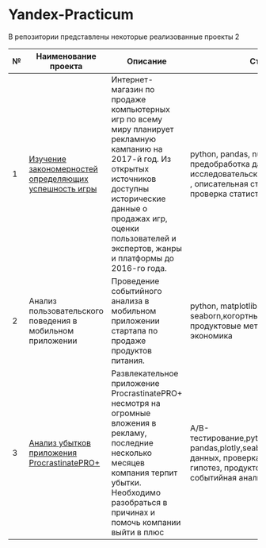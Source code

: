 # Yandex-Practicum

В репозитории представлены некоторые реализованные проекты 2


| № | Наименование проекта                                                                         | Описание                                                                                                                                                                                                                                           | Стек                                                                                                                                                      |
|---|----------------------------------------------------------------------------------------------|----------------------------------------------------------------------------------------------------------------------------------------------------------------------------------------------------------------------------------------------------|-----------------------------------------------------------------------------------------------------------------------------------------------------------|
| 1 | [Изучение закономерностей определяющих успешность игры](https://github.com/UtwoB/Yandex-Practicum/blob/a24f7afcbd6d0c59b590f7e14531e263309f0943/pref_project_1) | Интернет-магазин по продаже компьютерных игр по всему миру  планирует рекламную кампанию на 2017-й год.  Из открытых источников доступны исторические данные о продажах игр,  оценки пользователей и экспертов, жанры и платформы до 2016-го года. | python, pandas, numpy , matplotlib, предобработка данных , исследовательский анализ данных , описательная статистика, проверка статистических гипотез     |
| 2 | Анализ пользовательского поведения в мобильном приложении                                    | Проведение событийного анализа в мобильном приложении  стартапа по продаже продуктов питания.                                                                                                                                                      | python, matplotlib,pandas, seaborn,когортный анализ, продуктовые метрики, юнит-экономика                                                                  |
| 3 | [Анализ убытков приложения ProcrastinatePRO+](https://github.com/UtwoB/Yandex-Practicum/blob/aa44215a3dd09f174eab48a67bdc62058fd71a86/bsns_analysis_prjct/)                                                  | Развлекательное приложение ProcrastinatePRO+ несмотря на огромные вложения в рекламу,  последние несколько месяцев компания терпит убытки.  Необходимо разобраться в причинах и помочь компании выйти в плюс                                       | A/B-тестирование,python,matplotlib, pandas,plotly,seaborn,визуализация данных, проверка статистических гипотез, продуктовые метрики, событийная аналитика |
